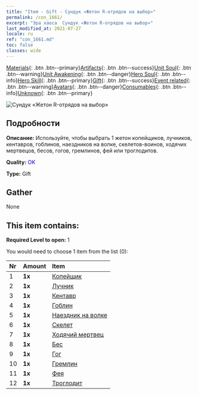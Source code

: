 ```yaml
---
title: "Item - Gift - Сундук «Жетон R-отрядов на выбор»"
permalink: /con_1661/
excerpt: "Эра хаоса  Сундук «Жетон R-отрядов на выбор»"
last_modified_at: 2021-07-27
locale: ru
ref: "con_1661.md"
toc: false
classes: wide
---
```

 [Materials](/ItemsRU/){: .btn .btn--primary}[Artifacts](/ItemsRU/Artifacts/){: .btn .btn--success}[Unit Soul](/ItemsRU/UnitSoul/){: .btn .btn--warning}[Unit Awakening](/ItemsRU/UnitAwakening/){: .btn .btn--danger}[Hero Soul](/ItemsRU/HeroSoul/){: .btn .btn--info}[Hero Skill](/ItemsRU/HeroSkill/){: .btn .btn--primary}[Gift](/ItemsRU/Gift/){: .btn .btn--success}[Event related](/ItemsRU/Events/){: .btn .btn--warning}[Avatars](/ItemsRU/Avatars/){: .btn .btn--danger}[Consumables](/ItemsRU/Consumables/){: .btn .btn--info}[Unknown](/ItemsRU/Unknown/){: .btn .btn--primary}

 ![Сундук «Жетон R-отрядов на выбор»](/images/t/i_907277.png)

## Подробности
 **Описание:** Используйте, чтобы выбрать 1 жетон копейщиков, лучников, кентавров, гоблинов, наездников на волке, скелетов-воинов, ходячих мертвецов, бесов, гогов, гремлинов, фей или троглодитов.

 **Quality:** <span style="color: #0000CD">OK</span>

 **Type:** Gift

## Gather

  None

## This item contains:

 **Required Level to open:** 1

 You would need to choose 1 item from the list (0):

  | Nr | Amount |     Item    |
  |:---|:-------|:------------|
  | 1 |  **1x** | [Копейщик](/ItemsRU/unt_190/) |  | 
  | 2 |  **1x** | [Лучник](/ItemsRU/unt_191/) |  | 
  | 3 |  **1x** | [Кентавр](/ItemsRU/unt_199/) |  | 
  | 4 |  **1x** | [Гоблин](/ItemsRU/unt_217/) |  | 
  | 5 |  **1x** | [Наездник на волке](/ItemsRU/unt_218/) |  | 
  | 6 |  **1x** | [Скелет](/ItemsRU/unt_208/) |  | 
  | 7 |  **1x** | [Ходячий мертвец](/ItemsRU/unt_209/) |  | 
  | 8 |  **1x** | [Бес](/ItemsRU/unt_226/) |  | 
  | 9 |  **1x** | [Гог](/ItemsRU/unt_227/) |  | 
  | 10 |  **1x** | [Гремлин](/ItemsRU/unt_235/) |  | 
  | 11 |  **1x** | [Фея](/ItemsRU/unt_262/) |  | 
  | 12 |  **1x** | [Троглодит](/ItemsRU/unt_244/) |  | 

